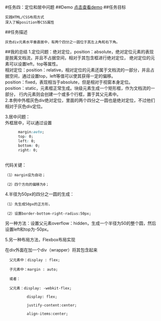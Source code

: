 #任务四：定位和居中问题
##Demo
[点击查看demo](https://happymia.github.io/ife/task4/index.html)
##任务目标

    实践HTML/CSS布局方式
    深入了解position等CSS属性

##任务描述

    灰色div元素水平垂直居中，有两个四分之一圆位于其左上角和右下角。
    
##我的总结
1.定位问题：绝对定位，position：absolute，绝对定位元素的表现是脱离文档流，并且不占据空间，相对于其包含框进行绝对定位，
绝对定位的元素可以设置left，top等属性。
<br/>
相对定位：position：relative，相对定位的元素还属于文档流的一部分，并且占据空间，通过设置top，left等值可以使其获得一定的偏移。
<br/>
position：fixed，表现相当于absolute，但是相对于视窗本身定位。
<br/>
position：static，元素框正常生成。块级元素生成一个矩形框，作为文档流的一部分，
行内元素则会创建一个或多个行框，置于其父元素中。
<br/>
2.本例中外框灰色div绝对定位，里面的两个四分之一圆也是绝对定位，不过他们相对于灰色div定位。

3.居中问题：
<br/>
  外框居中，可以通过设置
  ```CSS
        margin:auto;
    	top: 0; 
    	left: 0;
    	bottom: 0;
    	right: 0; 
  ```
  <br/>
    代码关键：
 
    （1）margin设为自动；
    
    （2）四个方向的偏移为0；
 
    
4.半径为50px的四分之一圆的生成：

    （1）先生成50px的正方形，
    
    （2）设置border-bottom-right-radius:50px;
    
  另一种方法：设置父元素overflow：hidden，生成一个半径为50的整个圆，然后设置left和top为-50px。
  
5.另一种布局方法，Flexbox布局实现

   在div外面在加一个div（wrapper）将其包含起来
   
      父元素中：display : flex;
      
      子元素中：margin : auto;
      
      或者：
      
      父元素：display: -webkit-flex;
      
              display: flex;
              
              justify-content:center;
              
              align-items:center;
   
